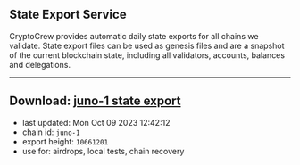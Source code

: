 ## State Export Service
CryptoCrew provides automatic daily state exports for all chains we validate. State export files can be used as genesis files and are a snapshot of the current blockchain state, including all validators, accounts, balances and delegations.

---
**Download: [juno-1 state export](https://dl.ccvalidators.com/SERVICE/juno/juno-1_export_10661201.json)**
---

- last updated: Mon Oct 09 2023 12:42:12
- chain id: `juno-1`
- export height: `10661201`
- use for: airdrops, local tests, chain recovery
